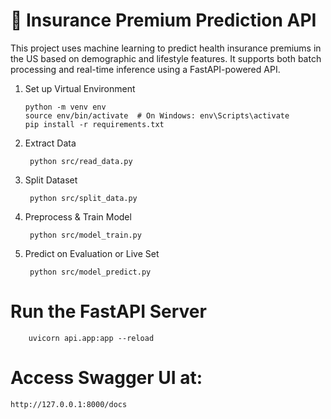 # 🏥 Insurance Premium Prediction API

This project uses machine learning to predict health insurance premiums in the US based on demographic and lifestyle features. It supports both batch processing and real-time inference using a FastAPI-powered API.

1. Set up Virtual Environment
   
       python -m venv env
       source env/bin/activate  # On Windows: env\Scripts\activate
       pip install -r requirements.txt
2. Extract Data

        python src/read_data.py
3. Split Dataset
        
        python src/split_data.py
4. Preprocess & Train Model

        python src/model_train.py
4. Predict on Evaluation or Live Set

        python src/model_predict.py
# Run the FastAPI Server
        uvicorn api.app:app --reload
# Access Swagger UI at:
    http://127.0.0.1:8000/docs